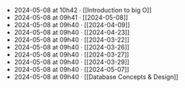 - 2024-05-08 at 10h42 · [[Introduction to big O]]
- 2024-05-08 at 09h41 · [[2024-05-08]]
- 2024-05-08 at 09h40 · [[2024-04-09]]
- 2024-05-08 at 09h40 · [[2024-04-23]]
- 2024-05-08 at 09h40 · [[2024-03-22]]
- 2024-05-08 at 09h40 · [[2024-03-26]]
- 2024-05-08 at 09h40 · [[2024-03-27]]
- 2024-05-08 at 09h40 · [[2024-03-29]]
- 2024-05-08 at 09h40 · [[2024-05-07]]
- 2024-05-08 at 09h40 · [[Database Concepts & Design]]
